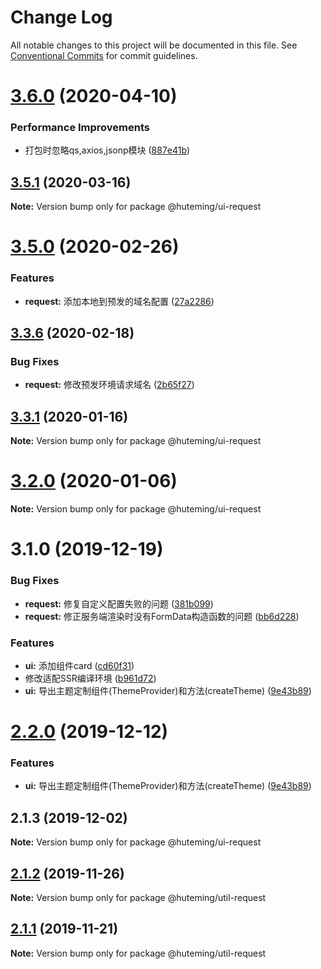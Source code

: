 # Change Log

All notable changes to this project will be documented in this file.
See [Conventional Commits](https://conventionalcommits.org) for commit guidelines.

# [3.6.0](https://github.com/huteming/huteming-ui/compare/v3.5.1...v3.6.0) (2020-04-10)


### Performance Improvements

* 打包时忽略qs,axios,jsonp模块 ([887e41b](https://github.com/huteming/huteming-ui/commit/887e41b42c502445b5d8e5773683e231d7c2d7ee))





## [3.5.1](https://github.com/huteming/huteming-ui/compare/v3.5.0...v3.5.1) (2020-03-16)

**Note:** Version bump only for package @huteming/ui-request






# [3.5.0](https://github.com/huteming/huteming-ui/compare/v3.4.0...v3.5.0) (2020-02-26)


### Features

* **request:** 添加本地到预发的域名配置 ([27a2286](https://github.com/huteming/huteming-ui/commit/27a228693d7ca3ee083c9d534338ba86b46e7f55))





## [3.3.6](https://github.com/huteming/huteming-ui/compare/v3.3.5...v3.3.6) (2020-02-18)


### Bug Fixes

* **request:** 修改预发环境请求域名 ([2b65f27](https://github.com/huteming/huteming-ui/commit/2b65f2764b03ef9ee9ea36eeedb961a60f0a5111))





## [3.3.1](https://github.com/huteming/huteming-ui/compare/v3.3.0...v3.3.1) (2020-01-16)

**Note:** Version bump only for package @huteming/ui-request





# [3.2.0](https://github.com/huteming/huteming-ui/compare/v3.1.0...v3.2.0) (2020-01-06)

**Note:** Version bump only for package @huteming/ui-request





# 3.1.0 (2019-12-19)


### Bug Fixes

* **request:** 修复自定义配置失败的问题 ([381b099](https://github.com/huteming/huteming-ui/commit/381b0994a54cc1b8a64d440436453f75d84ff1b0))
* **request:** 修正服务端渲染时没有FormData构造函数的问题 ([bb6d228](https://github.com/huteming/huteming-ui/commit/bb6d228df505ff05b60d77f98d7ed20c331e78aa))


### Features

* **ui:** 添加组件card ([cd60f31](https://github.com/huteming/huteming-ui/commit/cd60f314ffb0aa613e935d7d957d952a9b806353))
* 修改适配SSR编译环境 ([b961d72](https://github.com/huteming/huteming-ui/commit/b961d72ddf40360f78627f578d846ac761446388))
* **ui:** 导出主题定制组件(ThemeProvider)和方法(createTheme) ([9e43b89](https://github.com/huteming/huteming-ui/commit/9e43b890136557ee0601862069234f8c89237944))





# [2.2.0](https://github.com/huteming/huteming-ui/compare/@huteming/ui-request@2.1.3...@huteming/ui-request@2.2.0) (2019-12-12)


### Features

* **ui:** 导出主题定制组件(ThemeProvider)和方法(createTheme) ([9e43b89](https://github.com/huteming/huteming-ui/commit/9e43b890136557ee0601862069234f8c89237944))





## 2.1.3 (2019-12-02)

**Note:** Version bump only for package @huteming/ui-request





## [2.1.2](https://github.com/huteming/huteming-ui/compare/@huteming/util-request@2.1.1...@huteming/util-request@2.1.2) (2019-11-26)

**Note:** Version bump only for package @huteming/util-request





## [2.1.1](https://github.com/huteming/huteming-ui/compare/@huteming/util-request@2.1.0...@huteming/util-request@2.1.1) (2019-11-21)

**Note:** Version bump only for package @huteming/util-request
